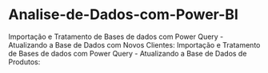 # Analise-de-Dados-com-Power-BI
Importação e Tratamento de Bases de dados com Power Query - Atualizando a Base de Dados com Novos Clientes:
Importação e Tratamento de Bases de dados com Power Query - Atualizando a Base de Dados de Produtos:
